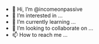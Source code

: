 - 👋 Hi, I’m @incomeonpassive
- 👀 I’m interested in ...
- 🌱 I’m currently learning ...
- 💞️ I’m looking to collaborate on ...
- 📫 How to reach me ...

<!---
incomeonpassive/incomeonpassive is a ✨ special ✨ repository because its `README.md` (this file) appears on your GitHub profile.
You can click the Preview link to take a look at your changes.
--->
